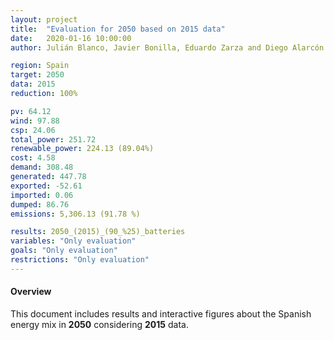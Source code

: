 ```yaml
---
layout: project
title:  "Evaluation for 2050 based on 2015 data"
date:   2020-01-16 10:00:00
author: Julián Blanco, Javier Bonilla, Eduardo Zarza and Diego Alarcón

region: Spain
target: 2050
data: 2015
reduction: 100%

pv: 64.12
wind: 97.88
csp: 24.06
total_power: 251.72
renewable_power: 224.13 (89.04%)
cost: 4.58
demand: 308.48
generated: 447.78
exported: -52.61
imported: 0.06
dumped: 86.76
emissions: 5,306.13 (91.78 %)

results: 2050_(2015)_(90_%25)_batteries
variables: "Only evaluation"
goals: "Only evaluation"
restrictions: "Only evaluation"
---
```

#### Overview
This document includes results and interactive figures about the Spanish energy mix in **2050** considering **2015** data.
<br>
<br>
